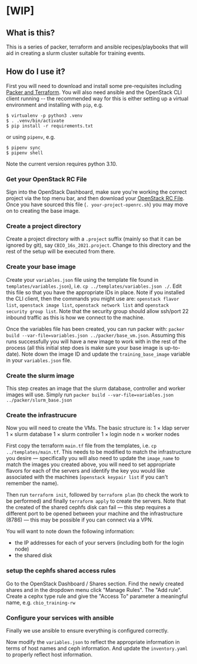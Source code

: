 # [WIP]

## What is this?

This is a series of packer, terraform and ansible recipes/playbooks that will aid in creating a slurm cluster suitable
for training events.
## How do I use it?
First you will need to download and install some pre-requisites including
[Packer and Terraform](https://www.packer.io/downloads). You will also need ansible and the OpenStack CLI client
running -- the recommended way for this is either setting up a virtual environment and installing with `pip`, e.g.
```console
$ virtualenv -p python3 .venv
$ . .venv/bin/activate
$ pip install -r requirements.txt
```
or using `pipenv`, e.g.
```console
$ pipenv sync
$ pipenv shell
```
Note the current version requires python 3.10.
### Get your OpenStack RC File
Sign into the OpenStack Dashboard, make sure you're working the correct project via the top menu bar, and then
download your [OpenStack RC File](https://dashboard2.ilifu.ac.za/project/api_access/). Once you have sourced this
file (`. your-project-openrc.sh`) you may move on to creating the base image.

### Create a project directory
Create a project directory with a `.project` suffix (mainly so that it can be ignored by git), say
`CBIO_16s_2021.project`. Change to this directory and the rest of the setup will be executed from there.

### Create your base image
Create your `variables.json` file using the template file found in `templates/variables.json`), i.e.
`cp ../templates/variables.json ./`. Edit this file so that you have the appropriate IDs in place. Note if you
installed the CLI client, then the commands you might use are:
`openstack flavor list`, `openstack image list`, `openstack network list` and `openstack security group list`.
Note that the security group should allow ssh/port 22 inbound traffic as this is how we connect to the machine.

Once the variables file has been created, you can run packer with:
`packer build --var-file=variables.json ../packer/base_vm.json`. Assuming this runs successfully you will have a
new image to work with in the rest of the process (all this initial step does is make sure your base image is
up-to-date). Note down the image ID and update the `training_base_image` variable in your `variables.json` file.

### Create the slurm image
This step creates an image that the slurm database, controller and worker images will use. Simply run
`packer build --var-file=variables.json ../packer/slurm_base.json`

### Create the infrastrucure

Now you will need to create the VMs. The basic structure is:
1 × ldap server
1 × slurm database
1 × slurm controller
1 × login node
n × worker nodes

First copy the terraform `main.tf` file from the templates, i.e. `cp ../templates/main.tf`. This needs to be
modified to match the infrastructure you desire — specifically you will also need to update the `image_name`
to match the images you created above, you will need to set appropriate flavors for each of the servers and
identify the key you would like associated with the machines (`openstack keypair list` if you can't remember
the name).

Then run `terraform init`, followed by `terraform plan` (to check the work to be performed) and finally
`terraform apply` to create the servers. Note that the created of the shared cephfs disk can fail — this
step requires a different port to be opened between your machine and the infrastructure (8786) — this may be
possible if you can connect via a VPN.

You will want to note down the following information:
* the IP addresses for each of your servers (including both for the login node)
* the shared disk 

### setup the cephfs shared access rules
Go to the OpenStack Dashboard / Shares section. Find the newly created shares and in the dropdown menu click
"Manage Rules". The "Add rule". Create a cephx type rule and give the "Access To" parameter a meaningful
name, e.g. `cbio_training-rw`

### Configure your services with ansible
Finally we use ansible to ensure everything is configured correctly.

Now modify the `variables.json` to reflect the appropriate information in terms of host names and ceph
information. And update the `inventory.yaml` to properly reflect host information.
